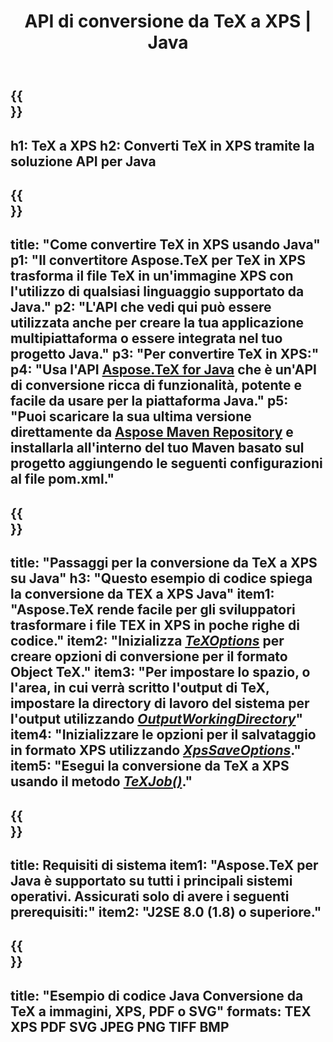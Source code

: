 ﻿---
translation: true
template: /_templates/_conversion-child-java.md
title: API di conversione da TeX a XPS | Java
description: Funzionalità di conversione da TeX a XPS. Integra questa libreria Java on-premise nel tuo progetto o usa applicazioni multipiattaforma per convertire TeX in XPS.
keywords: da tex a xps api java, tex2xps integra
url: /java/conversion/tex-to-xps/
family: tex
platformtag: java
feature: conversion
informat: TEX
outformat: XPS
otherformats: BMP PNG JPEG TIFF PDF SVG
---

{{<section banner>}}
---
h1: TeX a XPS
h2: Converti TeX in XPS tramite la soluzione API per Java
---

{{<section overview>}}
---
title: "Come convertire TeX in XPS usando Java"
p1: "Il convertitore Aspose.TeX per TeX in XPS trasforma il file TeX in un'immagine XPS con l'utilizzo di qualsiasi linguaggio supportato da Java."
p2: "L'API che vedi qui può essere utilizzata anche per creare la tua applicazione multipiattaforma o essere integrata nel tuo progetto Java."
p3: "Per convertire TeX in XPS:"
p4: "Usa l'API [Aspose.TeX for Java](https://products.aspose.com/tex/java) che è un'API di conversione ricca di funzionalità, potente e facile da usare per la piattaforma Java."
p5: "Puoi scaricare la sua ultima versione direttamente da [Aspose Maven Repository](https://repository.aspose.com/tex/) e installarla all'interno del tuo Maven basato sul progetto aggiungendo le seguenti configurazioni al file pom.xml."
---

{{<section feature1>}}
---
title: "Passaggi per la conversione da TeX a XPS su Java"
h3: "Questo esempio di codice spiega la conversione da TEX a XPS Java"
item1: "Aspose.TeX rende facile per gli sviluppatori trasformare i file TEX in XPS in poche righe di codice."
item2: "Inizializza [*TeXOptions*](https://reference.aspose.com/tex/java/com.aspose.tex/TeXOptions) per creare opzioni di conversione per il formato Object TeX."
item3: "Per impostare lo spazio, o l'area, in cui verrà scritto l'output di TeX, impostare la directory di lavoro del sistema per l'output utilizzando [*OutputWorkingDirectory*](https://reference.aspose.com/tex/java/com.aspose.tex/TeXOptions#getOutputWorkingDirectory--)"
item4: "Inizializzare le opzioni per il salvataggio in formato XPS utilizzando [*XpsSaveOptions*](https://reference.aspose.com/tex/java/com.aspose.tex.rendering/XpsSaveOptions)."
item5: "Esegui la conversione da TeX a XPS usando il metodo [*TeXJob()*](https://reference.aspose.com/tex/java/com.aspose.tex/TeXJob)."
---

{{<section feature2>}}
---
title: Requisiti di sistema
item1: "Aspose.TeX per Java è supportato su tutti i principali sistemi operativi. Assicurati solo di avere i seguenti prerequisiti:"
item2: "J2SE 8.0 (1.8) o superiore."
---

{{<section widget>}}
---
title: "Esempio di codice Java Conversione da TeX a immagini, XPS, PDF o SVG"
formats: TEX XPS PDF SVG JPEG PNG TIFF BMP
---